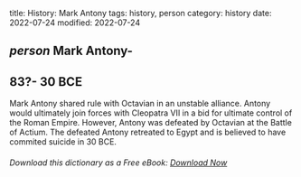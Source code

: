 title: History: Mark Antony
tags: history, person
category: history
date: 2022-07-24
modified: 2022-07-24

## _person_  Mark Antony-
  83?-
30 BCE
-
Mark Antony shared rule
  with   Octavian
 in an unstable alliance.  Antony would
  ultimately join forces with Cleopatra VII in a bid for ultimate
  control of the Roman Empire.  However, Antony was defeated by
  Octavian at the   Battle of Actium.  The defeated Antony
  retreated to Egypt and is believed to have commited suicide in 30 BCE.


###### Download *this* dictionary as a Free eBook: [Download Now]({static}static/SerfHistoryDictionary.pdf)

